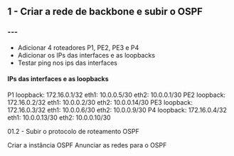 ## 1 - Criar a rede de backbone e subir o OSPF

### ---
* Adicionar 4 roteadores P1, PE2, PE3 e P4
* Adicionar os IPs das interfaces e as loopbacks
* Testar ping nos ips das interfaces

#### IPs das interfaces e as loopbacks
P1
loopback: 172.16.0.1/32
eth1: 10.0.0.5/30
eth2: 10.0.0.1/30
PE2
loopback: 172.16.0.2/32
eth1: 10.0.0.2/30
eth2: 10.0.0.14/30
PE3
loopback: 172.16.0.3/32
eth1: 10.0.0.6/30
eth2: 10.0.0.9/30
P4
loopback: 172.16.0.4/32
eth1: 10.0.0.13/30
eth2: 10.0.0.10/30


01.2 - Subir o protocolo de roteamento OSPF

Criar a instância OSPF 
Anunciar as redes para o OSPF
